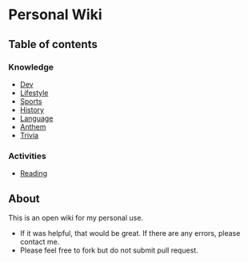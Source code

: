 # Personal Wiki

## Table of contents

### Knowledge

- [Dev](/dev/index.md)
- [Lifestyle](/lifestyle/index.md)
- [Sports](/sports/index.md)
- [History](/history/index.md)
- [Language](/language/index.md)
- [Anthem](/anthem/index.md)
- [Trivia](/trivia/index.md)

### Activities

- [Reading](/reading/index.md)

## About

This is an open wiki for my personal use.

- If it was helpful, that would be great. If there are any errors, please contact me.
- Please feel free to fork but do not submit pull request.
